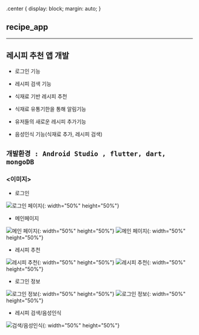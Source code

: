 .center {
  display: block;
  margin: auto;
}
## recipe_app
---

## 레시피 추천 앱 개발 

- 로그인 기능 

- 레시피 검색 기능 

- 식재료 기반 레시피 추천 

- 식재료 유통기한을 통해 알림기능 

- 유저들의 새로운 레시피 추가기능 

- 음성인식 기능(식재료 추가, 레시피 검색)

 `개발환경 : Android Studio , flutter, dart, mongoDB`
---
### <이미지> 

- 로그인

![로그인 페이지](https://user-images.githubusercontent.com/65913073/101260827-eeadc900-3775-11eb-8103-bdc381790f06.png){: width="50%" height="50%"}

- 메인페이지

![메인 페이지](https://user-images.githubusercontent.com/65913073/101260828-f2d9e680-3775-11eb-94c2-9d31e8c9400c.png){: width="50%" height="50%"}
![메인 페이지](https://user-images.githubusercontent.com/65913073/101260836-ff5e3f00-3775-11eb-93ff-d46b10b445dd.png){: width="50%" height="50%"}

- 레시피 추천 

![레시피 추천](https://user-images.githubusercontent.com/65913073/101260842-06854d00-3776-11eb-89b8-6cefdecd9bd8.png){: width="50%" height="50%"}
![레시피 추천](https://user-images.githubusercontent.com/65913073/101260844-0a18d400-3776-11eb-8141-49cda1354d8b.png){: width="50%" height="50%"}

- 로그인 정보 

![로그인 정보](https://user-images.githubusercontent.com/65913073/101260851-1ac94a00-3776-11eb-972c-0e4639574055.png){: width="50%" height="50%"}
![로그인 정보](https://user-images.githubusercontent.com/65913073/101260846-0f761e80-3776-11eb-9212-8cb05cf54259.png){: width="50%" height="50%"}

- 레시피 검색/음성인식 

![검색/음성인식](https://user-images.githubusercontent.com/65913073/101260849-156bff80-3776-11eb-9363-7383c914ec3d.png){: width="50%" height="50%"}
